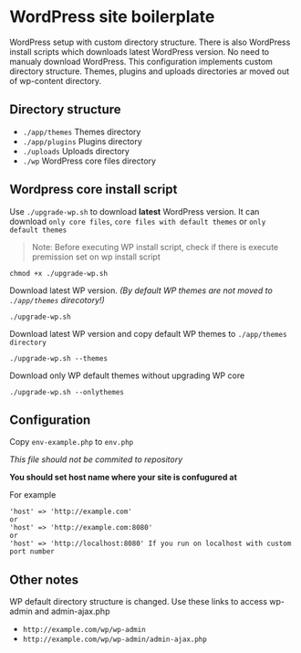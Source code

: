 # WordPress site boilerplate
WordPress setup with custom directory structure. There is also WordPress install scripts which downloads latest WordPress version. No need to manualy download WordPress.
This configuration implements custom directory structure. Themes, plugins and uploads directories ar moved out of wp-content directory.

## Directory structure

- `./app/themes` Themes directory
- `./app/plugins` Plugins directory
- `./uploads` Uploads directory
- `./wp` WordPress core files directory

## Wordpress core install script

Use `./upgrade-wp.sh` to download **latest** WordPress version. It can download `only core files`, `core files with default themes` or `only default themes`

> Note: Before executing WP install script, check if there is execute premission set on wp install script
```
chmod +x ./upgrade-wp.sh
```

Download latest WP version. *(By default WP themes are not moved to `./app/themes` direcotory!)*
```
./upgrade-wp.sh 
```

Download latest WP version and copy default WP themes to `./app/themes directory`
```
./upgrade-wp.sh --themes
```

Download only WP default themes without upgrading WP core
```
./upgrade-wp.sh --onlythemes
```

## Configuration
Copy `env-example.php` to `env.php`

*This file should not be commited to repository*

**You should set host name where your site is confugured at**

For example
```
'host' => 'http://example.com'
or
'host' => 'http://example.com:8080'
or
'host' => 'http://localhost:8080' If you run on localhost with custom port number
```


## Other notes
WP default directory structure is changed. Use these links to access wp-admin and admin-ajax.php 

- `http://example.com/wp/wp-admin`
- `http://example.com/wp/wp-admin/admin-ajax.php`